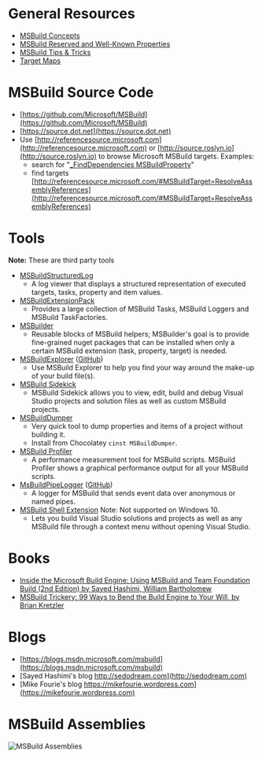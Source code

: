 # General Resources
 * [MSBuild Concepts](https://msdn.microsoft.com/en-us/library/dd637714.aspx)
 * [MSBuild Reserved and Well-Known Properties](https://msdn.microsoft.com/en-us/library/ms164309.aspx)
 * [MSBuild Tips & Tricks](MSBuild-Tips-&-Tricks.md)
 * [Target Maps](Target-Maps.md)

# MSBuild Source Code
 * [https://github.com/Microsoft/MSBuild](https://github.com/Microsoft/MSBuild)
 * [https://source.dot.net](https://source.dot.net)
 * Use [http://referencesource.microsoft.com](http://referencesource.microsoft.com) or [http://source.roslyn.io](http://source.roslyn.io) to browse Microsoft MSBuild targets. Examples:
   * search for "[_FindDependencies MSBuildProperty](http://referencesource.microsoft.com/#q=_FindDependencies%20MSBuildProperty)"
   * find targets [http://referencesource.microsoft.com/#MSBuildTarget=ResolveAssemblyReferences](http://referencesource.microsoft.com/#MSBuildTarget=ResolveAssemblyReferences)

# Tools
**Note:** These are third party tools
 * [MSBuildStructuredLog](http://msbuildlog.com/)
   * A log viewer that displays a structured representation of executed targets, tasks, property and item values.
 * [MSBuildExtensionPack](http://www.msbuildextensionpack.com)
   * Provides a large collection of MSBuild Tasks, MSBuild Loggers and MSBuild TaskFactories.
 * [MSBuilder](https://github.com/MobileEssentials/MSBuilder)
   * Reusable blocks of MSBuild helpers; MSBuilder's goal is to provide fine-grained nuget packages that can be installed when only a certain MSBuild extension (task, property, target) is needed.
 * [MSBuildExplorer](http://msbuildexplorer.com) ([GitHub](https://github.com/mikefourie/MSBuildExplorer))
   * Use MSBuild Explorer to help you find your way around the make-up of your build file(s).
 * [MSBuild Sidekick](http://attrice.info/msbuild)
   * MSBuild Sidekick allows you to view, edit, build and debug Visual Studio projects and solution files as well as custom MSBuild projects.
 * [MSBuildDumper](https://github.com/KirillOsenkov/MSBuildTools)
     * Very quick tool to dump properties and items of a project without building it.
     * Install from Chocolatey `cinst MSBuildDumper`.
 * [MSBuild Profiler](https://msbuildprofiler.codeplex.com/)
   * A performance measurement tool for MSBuild scripts. MSBuild Profiler shows a graphical performance output for all your MSBuild scripts.
 * [MsBuildPipeLogger](https://msbuildpipelogger.netlify.com/) ([GitHub](https://github.com/daveaglick/MsBuildPipeLogger))
   * A logger for MSBuild that sends event data over anonymous or named pipes.
 * [MSBuild Shell Extension](https://msbuildshellex.codeplex.com/) Note: Not supported on Windows 10.
   * Lets you build Visual Studio solutions and projects as well as any MSBuild file through a context menu without opening Visual Studio.

# Books
 * [Inside the Microsoft Build Engine: Using MSBuild and Team Foundation Build (2nd Edition) by Sayed Hashimi, William Bartholomew](http://www.amazon.com/Inside-Microsoft-Build-Engine-Foundation/dp/0735645248)
 * [MSBuild Trickery: 99 Ways to Bend the Build Engine to Your Will, by Brian Kretzler](http://www.amazon.com/MSBuild-Trickery-Ways-Build-Engine/dp/061550907X)

# Blogs
 * [https://blogs.msdn.microsoft.com/msbuild](https://blogs.msdn.microsoft.com/msbuild)
 * [Sayed Hashimi's blog http://sedodream.com](http://sedodream.com)
 * [Mike Fourie's blog https://mikefourie.wordpress.com](https://mikefourie.wordpress.com)

# MSBuild Assemblies
![MSBuild Assemblies](https://raw.githubusercontent.com/KirillOsenkov/MSBuildStructuredLog/master/docs/MSBuildAssemblies.png)
